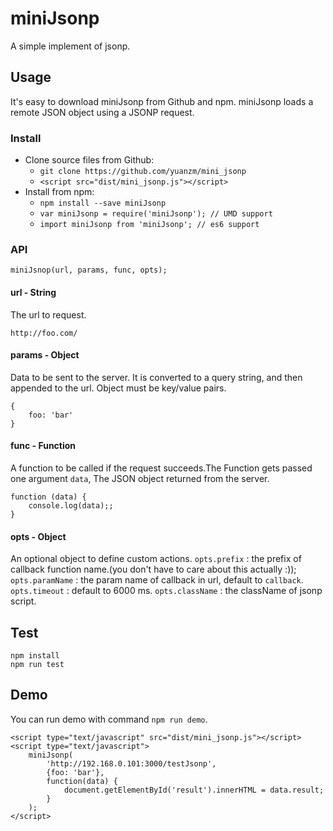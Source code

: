 # miniJsonp
A simple implement of jsonp.

## Usage
It's easy to download miniJsonp from Github and npm. miniJsonp loads a remote JSON object using a JSONP request.
### Install
- Clone source files from Github: 
    + `git clone https://github.com/yuanzm/mini_jsonp`
    + `<script src="dist/mini_jsonp.js"></script>`
- Install from npm:
    + `npm install --save miniJsonp`
    + `var miniJsonp = require('miniJsonp'); // UMD support`
    + `import miniJsonp from 'miniJsonp'; // es6 support`

### API
`miniJsnop(url, params, func, opts);`

#### url - String
The url to request.
```
http://foo.com/
```
#### params - Object
Data to be sent to the server. It is converted to a query string, and then appended to the url. Object must be key/value pairs. 
```
{
	foo: 'bar'
}
```

#### func - Function
A function to be called if the request succeeds.The Function gets passed one argument `data`, The JSON object returned from the server.
```
function (data) {
    console.log(data);;
}
```
#### opts - Object
An optional object to define custom actions.
`opts.prefix`    : the prefix of callback function name.(you don't have to care about this actually :));
`opts.paramName` : the param name of callback in url, default to `callback`.
`opts.timeout`   : default to 6000 ms.
`opts.className` : the className of jsonp script.

## Test
```
npm install
npm run test
```

## Demo
You can run demo with command `npm run demo`.
```
<script type="text/javascript" src="dist/mini_jsonp.js"></script>
<script type="text/javascript">
    miniJsonp(
        'http://192.168.0.101:3000/testJsonp',
        {foo: 'bar'},
        function(data) {
            document.getElementById('result').innerHTML = data.result;
        }
    );
</script>
```